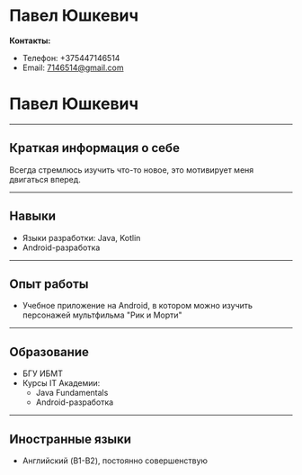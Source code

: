 # Павел Юшкевич

**Контакты:**
- Телефон: +375447146514
- Email: 7146514@gmail.com

# Павел Юшкевич

---

## Краткая информация о себе

Всегда стремлюсь изучить что-то новое, это мотивирует меня двигаться вперед.

---

## Навыки

- Языки разработки: Java, Kotlin
- Android-разработка

---

## Опыт работы

- Учебное приложение на Android, в котором можно изучить персонажей мультфильма "Рик и Морти"

---

## Образование

- БГУ ИБМТ
- Курсы IT Академии:
  - Java Fundamentals
  - Android-разработка

---

## Иностранные языки

- Английский (B1-B2), постоянно совершенствую
